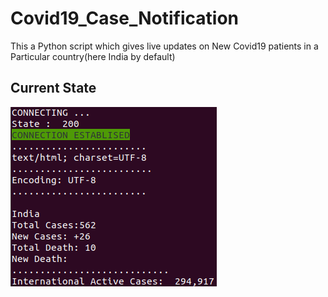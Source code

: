 # Covid19_Case_Notification
This a Python script which gives live updates on New Covid19 patients in a Particular country(here India by default)

## Current State

![](currentState.png)
